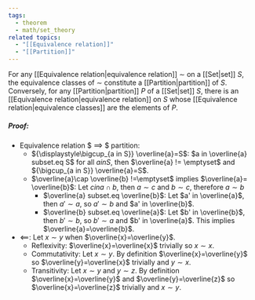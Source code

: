 ```yaml
---
tags:
  - theorem
  - math/set_theory
related topics:
  - "[[Equivalence relation]]"
  - "[[Partition]]"
---
```

For any [[Equivalence relation|equivalence relation]] $\sim$ on a [[Set|set]] $S$, the equivalence classes of $\sim$ constitute a [[Partition|partition]] of $S$. Conversely, for any [[Partition|partition]] $P$ of a [[Set|set]] $S$, there is an [[Equivalence relation|equivalence relation]] on $S$ whose [[Equivalence relation|equivalence classes]] are the elements of $P$.
##### Proof:
- Equivalence relation $ ==> $ partition:
	- ${\displaystyle\bigcup_{a in S}} \overline{a}=S$:
		$a in \overline{a} subset.eq S$ for all $a in S$, then $\overline{a} != \emptyset$ and ${\bigcup_{a in S}} \overline{a}=S$.
	- $\overline{a}\cap \overline{b} !=\emptyset$ implies $\overline{a}= \overline{b}$:
		Let $c in a\cap b$, then $a\sim c$ and $b\sim c$, therefore $a\sim b$
		- $\overline{a} subset.eq \overline{b}$:
			Let $a' in \overline{a}$, then $a'\sim a$, so $a'\sim b$ and $a' in \overline{b}$.
		- $\overline{b} subset.eq \overline{a}$:
			Let $b' in \overline{b}$, then $b'\sim b$, so $b'\sim a$ and $b' in \overline{a}$.
		This implies $\overline{a}=\overline{b}$.
- $\impliedby$:
	Let $x\sim y$ when $\overline{x}=\overline{y}$.
	- Reflexivity:
		$\overline{x}=\overline{x}$ trivially so $x\sim x$.
	- Commutativity:
		Let $x\sim y$. By definition $\overline{x}=\overline{y}$ so $\overline{y}=\overline{x}$ trivially and $y\sim x$.
	- Transitivity:
		Let $x\sim y$ and $y\sim z$. By definition $\overline{x}=\overline{y}$ and $\overline{y}=\overline{z}$ so $\overline{x}=\overline{z}$ trivially and $x\sim y$.
